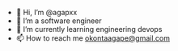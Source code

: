 - 👋 Hi, I’m @agapxx
- 👀 I’m a software engineer
- 🌱 I’m currently learning engineering devops
- 📫 How to reach me okontaagape@gmail.com

<!---
agapxx/agapxx is a ✨ special ✨ repository because its `README.md` (this file) appears on your GitHub profile.
You can click the Preview link to take a look at your changes.
--->
